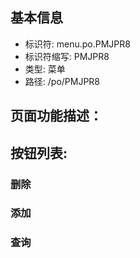 
## 基本信息

- 标识符: menu.po.PMJPR8
- 标识符缩写: PMJPR8
- 类型: 菜单
- 路径: /po/PMJPR8

## 页面功能描述：





## 按钮列表:


### 删除



### 添加



### 查询


